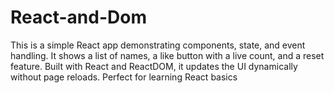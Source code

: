 # React-and-Dom
This is a simple React app demonstrating components, state, and event handling. It shows a list of names, a like button with a live count, and a reset feature. Built with React and ReactDOM, it updates the UI dynamically without page reloads. Perfect for  learning React basics
